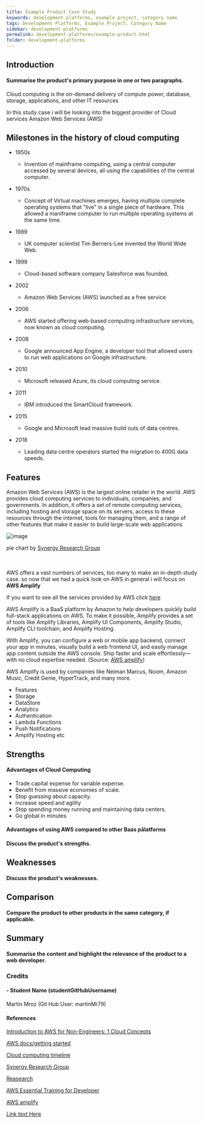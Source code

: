 ```yaml
---
title: Example Product Case Study
keywords: development platforms, example project, category name
tags: Development Platforms, Example Project, Category Name
sidebar: development-platforms
permalink: development-platforms/example-product.html
folder: development-platforms
---
```


## Introduction

#### Summarise the product's primary purpose in one or two paragraphs.

Cloud computing is the on-demand delivery of compute power, database, storage, applications, and other IT resources

In this study case i will be looking into the biggest provider of Cloud services Amazon Web Services (AWS) 


## Milestones in the history of cloud computing

* 1950s 
  * Invention of mainframe computing, using a central computer accessed by several devices, all using the capabilities of the central computer. 

* 1970s
  * Concept of Virtual machines emerges, having multiple complete operating systems that "live" in a single piece of hardware. This allowed a maniframe computer to run multiple operating systems at the same time. 

* 1989 
  * UK computer scientist Tim Berners-Lee invented the World Wide Web.

* 1999 
  * Cloud-based software company Salesforce was founded.
 
* 2002 
  * Amazon Web Services (AWS) launched as a free service 

* 2006 
  * AWS started offering web-based computing infrastructure services, now known as cloud computing.

* 2008 
  * Google announced App Engine, a developer tool that allowed users to run web applications on Google infrastructure.

* 2010 
  * Microsoft released Azure, its cloud computing service.

* 2011
  * IBM introduced the SmartCloud framework.

* 2015 
  * Google and Microsoft lead massive build outs of data centres.

* 2018 
  * Leading data centre operators started the migration to 400G data speeds.



## Features

Amazon Web Services (AWS) is the largest online retailer in the world. AWS provides cloud computing services to individuals, companies, and governments. In addition, it offers a set of remote computing services, including hosting and storage space on its servers, access to these resources through the internet, tools for managing them, and a range of other features that make it easier to build large-scale web applications

![image](https://user-images.githubusercontent.com/80599295/216784422-20d9a0c5-a882-403a-a768-8ec1658163b6.png)

pie chart by [Synergy Research Group](https://www.srgresearch.com/)
 <br>
 <br>
 <br>

AWS offers a vast numbers of services, too many to make an in-depth study case. so now that we had a quick look on AWS in general i will focus on **AWS Amplify**

If you want to see all the services provided by AWS click [here](https://aws.amazon.com/products/?aws-products)

AWS Amplify is a BaaS platform by Amazon to help developers quickly build full-stack applications on AWS. To make it possible, Amplify provides a set of tools like Amplify Libraries, Amplify UI Components, Amplify Studio, Amplify CLI toolchain, and Amplify Hosting.

With Amplify, you can configure a web or mobile app backend, connect your app in minutes, visually build a web frontend UI, and easily manage app content outside the AWS console. Ship faster and scale effortlessly—with no cloud expertise needed. (Source: 
[AWS amplify](https://aws.amazon.com/amplify/))

AWS Amplify is used by companies like Neiman Marcus, Noom, Amazon Music, Credit Genie, HyperTrack, and many more.

* Features
* Storage
* DataStore
* Analytics
* Authentication
* Lambda Functions
* Push Notifications
* Amplify Hosting etc

## Strengths

#### Advantages of Cloud Computing 

* Trade capital expense for variable expense.
* Benefit from massive economies of scale. 
* Stop guessing about capacity.
* increase speed and agility
* Stop spending money running and maintaining data centers. 
* Go global in minutes 

#### Advantages of using AWS compared to other Baas pålatforms 



#### Discuss the product's strengths.

## Weaknesses

#### Discuss the product's weaknesses.

## Comparison

#### Compare the product to other products in the same category, if applicable.


## Summary

#### Summarise the content and highlight the relevance of the product to a web developer.

### Credits

#### - Student Name (studentGitHubUsername)
Martin Mroz (Git Hub User: martinMr79)

#### References

[Introduction to AWS for Non-Engineers: 1 Cloud Concepts](https://www.linkedin.com/learning/introduction-to-aws-for-non-engineers-1-cloud-concepts-2/how-did-we-get-in-the-cloud?autoplay=true&resume=false&u=43268076)

[AWS docs/getting started](https://aws.amazon.com/getting-started/cloud-essentials/)

[Cloud computing timeline](https://www.verdict.co.uk/cloud-computing-timeline/)

[Synergy Research Group](https://www.srgresearch.com/)

[Reasearch](https://www.commoninja.com/blog/top-backend-as-a-service-baas-platforms-in-2022)

[AWS Essential Training for Developer](https://www.linkedin.com/learning/aws-essential-training-for-developers-17237791/what-is-the-best-way-to-use-aws?autoplay=true&u=43268076)

[AWS amplify](https://aws.amazon.com/amplify/)

[Link text Here](https://link-url-here.org)

